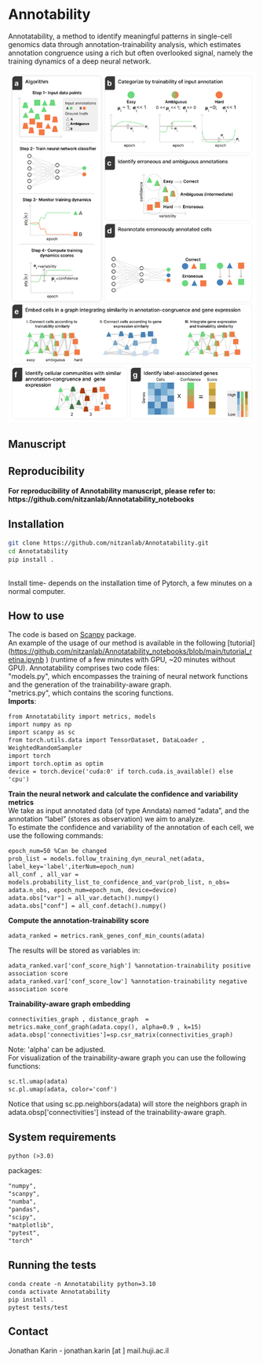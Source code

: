 # Annotability
Annotatability, a method to identify meaningful patterns in single-cell genomics data through annotation-trainability analysis, which estimates annotation congruence using a rich but often overlooked signal, namely the training dynamics of a deep neural network. 

![workflow](https://github.com/nitzanlab/Annotatability/blob/main/fig1.png?raw=true)

<!-- Manuscript -->
## Manuscript


<!-- Reproducibility -->
## Reproducibility
<h4> For reproducibility of Annotability manuscript, please refer to:<br /> https://github.com/nitzanlab/Annotatability_notebooks</h4>

<!-- Installation -->
## Installation
```sh
git clone https://github.com/nitzanlab/Annotatability.git
cd Annotatability
pip install .
```
<br />
Install time- depends on the installation time of Pytorch, a few minutes on a normal computer.
<!-- Tests -->

## How to use
The code is based on [Scanpy](https://scanpy.readthedocs.io/en/stable/) package. <br />
An example of the usage of our method is available in the following [tutorial] (https://github.com/nitzanlab/Annotatability_notebooks/blob/main/tutorial_retina.ipynb
) (runtime of a few minutes with GPU, ~20 minutes without GPU).
Annotatability comprises two code files:<br /> "models.py", which encompasses the training of neural network functions and the generation of the trainability-aware graph.<br />
"metrics.py", which contains the scoring functions.<br />
<b>Imports</b>:<br />
```
from Annotatability import metrics, models
import numpy as np
import scanpy as sc
from torch.utils.data import TensorDataset, DataLoader , WeightedRandomSampler
import torch
import torch.optim as optim
device = torch.device('cuda:0' if torch.cuda.is_available() else 'cpu')
```

<b>Train the neural network and calculate the confidence and variability metrics</b><br />
We take as input annotated data (of type Anndata) named “adata”, and the annotation “label” (stores as observation) we aim to analyze.<br />
To estimate the confidence and variability of the annotation of each cell, we  use the following commands:
```
epoch_num=50 %Can be changed
prob_list = models.follow_training_dyn_neural_net(adata, label_key='label',iterNum=epoch_num)
all_conf , all_var = models.probability_list_to_confidence_and_var(prob_list, n_obs= adata.n_obs, epoch_num=epoch_num, device=device)
adata.obs["var"] = all_var.detach().numpy()
adata.obs["conf"] = all_conf.detach().numpy()
```
<b> Compute the annotation-trainability score</b>
```
adata_ranked = metrics.rank_genes_conf_min_counts(adata)
```
The results will be stored as variables in:
```
adata_ranked.var['conf_score_high'] %annotation-trainability positive association score
adata_ranked.var['conf_score_low'] %annotation-trainability negative association score
```

<b> Trainability-aware graph embedding</b> 
```
connectivities_graph , distance_graph  = metrics.make_conf_graph(adata.copy(), alpha=0.9 , k=15)
adata.obsp['connectivities']=sp.csr_matrix(connectivities_graph)
```
Note: 'alpha' can be adjusted.<br />
For visualization of the trainability-aware graph you can use the following functions:

```
sc.tl.umap(adata)
sc.pl.umap(adata, color='conf')
```
Notice that using sc.pp.neighbors(adata) will store the neighbors graph in adata.obsp['connectivities'] instead of the trainability-aware graph.

## System requirements
```
python (>3.0)
```
packages:
```
"numpy",
"scanpy",
"numba",
"pandas",
"scipy",
"matplotlib",
"pytest",
"torch"
```

## Running the tests


```
conda create -n Annotatability python=3.10
conda activate Annotatability
pip install .
pytest tests/test
```

<!-- CONTACT -->
## Contact
Jonathan Karin - jonathan.karin [at ] mail.huji.ac.il <br />
